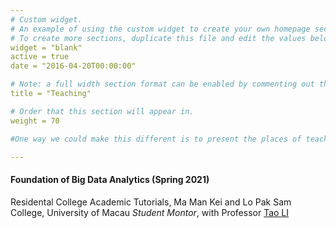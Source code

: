 ```yaml
---
# Custom widget.
# An example of using the custom widget to create your own homepage section.
# To create more sections, duplicate this file and edit the values below as desired.
widget = "blank"
active = true
date = "2016-04-20T00:00:00"

# Note: a full width section format can be enabled by commenting out the `title` and `subtitle` with a `#`.
title = "Teaching"

# Order that this section will appear in.
weight = 70

#One way we could make this different is to present the places of teaching as a smaller list with a click through to course descriptions and why we were teaching at that location. More in line with the project presentation line of reasoning. If we did each teaching engagement independently like a talk, and then aggregate them, then we could use schema.org metadata to describe each teaching engagement.

---
```

#### Foundation of Big Data Analytics (Spring 2021)
Residental College Academic Tutorials, Ma Man Kei and Lo Pak Sam College, University of Macau 
_Student Montor_, with Professor [Tao LI](https://www.um.edu.mo/fss/pa/about_us/staff/TaoLi.html) 


